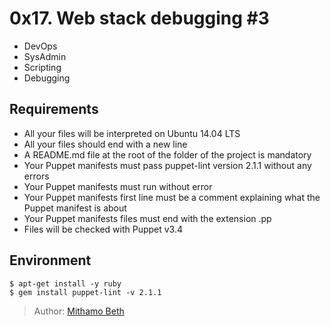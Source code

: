 # 0x17. Web stack debugging #3
* DevOps
* SysAdmin
* Scripting
* Debugging

## Requirements
* All your files will be interpreted on Ubuntu 14.04 LTS
* All your files should end with a new line
* A README.md file at the root of the folder of the project is mandatory
* Your Puppet manifests must pass puppet-lint version 2.1.1 without any errors
* Your Puppet manifests must run without error
* Your Puppet manifests first line must be a comment explaining what the Puppet manifest is about
* Your Puppet manifests files must end with the extension .pp
* Files will be checked with Puppet v3.4

## Environment

```
$ apt-get install -y ruby
$ gem install puppet-lint -v 2.1.1
```

> Author: 
[Mithamo Beth](https://github.com/Mythamor)
